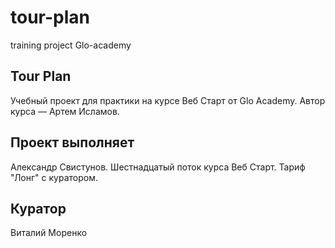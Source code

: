 # tour-plan
training project Glo-academy

## Tour Plan

Учебный проект для практики на курсе Веб Старт от Glo Academy. Автор курса — Артем Исламов.





## Проект выполняет

Александр Свистунов. Шестнадцатый поток курса Веб Старт. Тариф "Лонг" с куратором.





## Куратор

Виталий Моренко